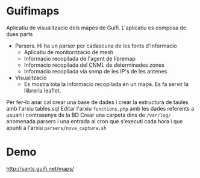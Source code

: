 # Guifimaps

Aplicatiu de visualitzacio dels mapes de Guifi. L'aplicatiu es composa de dues parts

- Parsers. Hi ha un parser per cadascuna de les fonts d'informacio
    - Aplicatiu de monitoritzacio de mesh
    - Informacio recopilada de l'agent de libremap
    - Informacio recopilada del CNML de determinades zones
    - Informacio recopilada via snmp de les IP's de les antenes
- Visualitzacio
    - Es mostra tota la informacio recopilada en un mapa. Es fa servir la llibreria leaflet.

Per fer-lo anar cal crear una base de dades i crear la estructura de taules amb l'arxiu tables.sql
Editar l'arxiu `functions.php` amb les dades referents a usuari i contrasenya de la BD
Crear una carpeta dins de `/var/log/` anomenada parsers i una entrada al cron que s'executi cada hora i que apunti a l'arxiu `parsers/nova_captura.sh`

# Demo

http://sants.guifi.net/maps/
